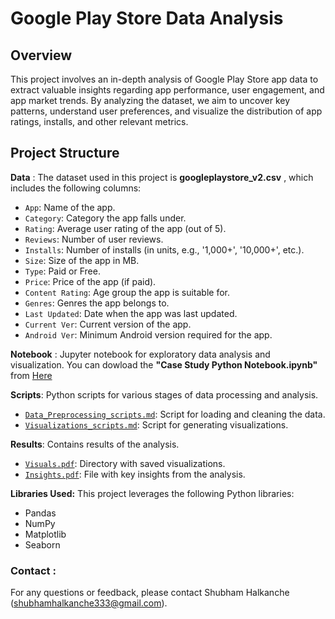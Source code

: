 # Google Play Store Data Analysis

## Overview

This project involves an in-depth analysis of Google Play Store app data to extract valuable insights regarding app performance, user engagement, and app market trends. By analyzing the dataset, we aim to uncover key patterns, understand user preferences, and visualize the distribution of app ratings, installs, and other relevant metrics.

## Project Structure
 **Data** : The dataset used in this project is **googleplaystore_v2.csv** , which includes the following columns:
 
- `App`: Name of the app.
- `Category`: Category the app falls under.
- `Rating`: Average user rating of the app (out of 5).
- `Reviews`: Number of user reviews.
- `Installs`: Number of installs (in units, e.g., '1,000+', '10,000+', etc.).
- `Size`: Size of the app in MB.
- `Type`: Paid or Free.
- `Price`: Price of the app (if paid).
- `Content Rating`: Age group the app is suitable for.
- `Genres`: Genres the app belongs to.
- `Last Updated`: Date when the app was last updated.
- `Current Ver`: Current version of the app.
- `Android Ver`: Minimum Android version required for the app.


**Notebook** : Jupyter notebook for exploratory data analysis and visualization.
You can dowload the **"Case Study Python Notebook.ipynb"** from [Here](https://github.com/Shubhamhalkanche/Shubhamhalkanche-Google-Play-Store-Case-Study-using-Python/blob/main/Case%20Study%20Python%20Notebook.ipynb)


**Scripts**: Python scripts for various stages of data processing and analysis.
  - [`Data_Preprocessing_scripts.md`](https://github.com/Shubhamhalkanche/Shubhamhalkanche-Google-Play-Store-Case-Study-using-Python/blob/main/Data_Preprocessing_scripts.md): Script for loading and cleaning the data.
  - [`Visualizations_scripts.md`](https://github.com/Shubhamhalkanche/Shubhamhalkanche-Google-Play-Store-Case-Study-using-Python/blob/main/Visualizations_scripts.md): Script for generating visualizations.


**Results**: Contains results of the analysis.
  - [`Visuals.pdf`](https://github.com/Shubhamhalkanche/Shubhamhalkanche-Google-Play-Store-Case-Study-using-Python/blob/main/Insights.pdf): Directory with saved visualizations.
  - [`Insights.pdf`](https://github.com/Shubhamhalkanche/Shubhamhalkanche-Google-Play-Store-Case-Study-using-Python/blob/main/Visuals.pdf): File with key insights from the analysis.


**Libraries Used:**  This project leverages the following Python libraries:
- Pandas
- NumPy
- Matplotlib
- Seaborn

### Contact :
For any questions or feedback, please contact Shubham Halkanche (<shubhamhalkanche333@gmail.com>).
